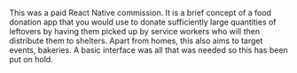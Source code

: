 This was a paid React Native commission. It is a brief concept of a food donation app that you would use to donate sufficiently large quantities of leftovers by having them picked up by service workers who will then distribute them to shelters. Apart from homes, this also aims to target events, bakeries. A basic interface was all that was needed so this has been put on hold.
